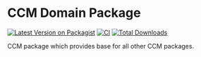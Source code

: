 # CCM Domain Package

[![Latest Version on Packagist](https://img.shields.io/packagist/v/leads-su/ccm-domain.svg?style=flat-square)](https://packagist.org/packages/leads-su/ccm-domain)
[![CI](https://github.com/leads-su/ccm-domain-package/actions/workflows/ci.yml/badge.svg?branch=main)](https://github.com/leads-su/ccm-domain-package/actions/workflows/ci.yml)
[![Total Downloads](https://img.shields.io/packagist/dt/leads-su/ccm-domain.svg?style=flat-square)](https://packagist.org/packages/leads-su/ccm-domain)

CCM package which provides base for all other CCM packages.